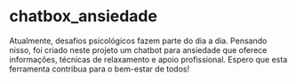 # chatbox_ansiedade
Atualmente, desafios psicológicos fazem parte do dia a dia. Pensando nisso, foi criado neste projeto um chatbot para ansiedade que oferece informações, técnicas de relaxamento e apoio profissional. Espero que esta ferramenta contribua para o bem-estar de todos!

